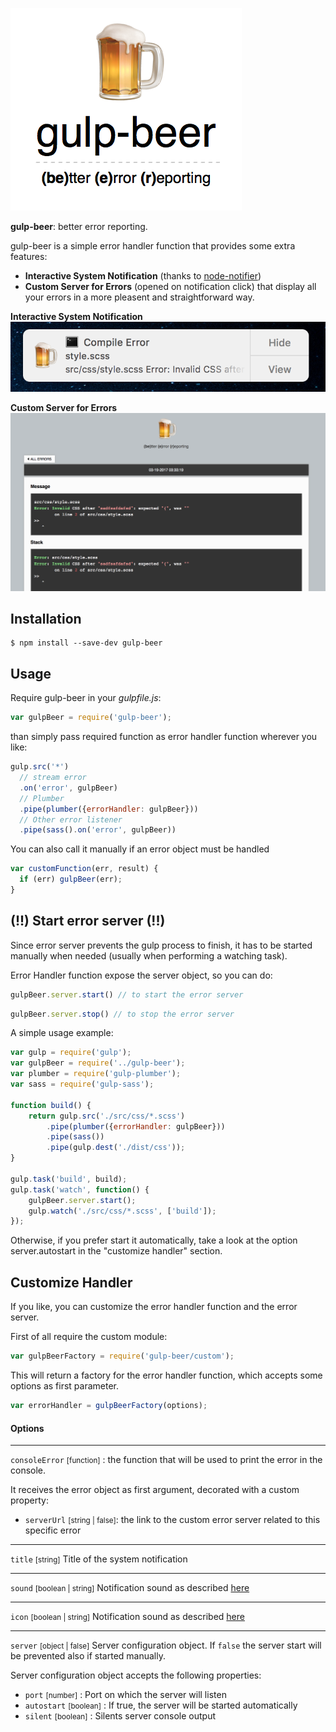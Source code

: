 
![gulp-beer](https://raw.githubusercontent.com/lordgiotto/gulp-beer/master/assets/logo.png)

**gulp-beer**: better error reporting.

gulp-beer is a simple error handler function that provides some extra features:

- **Interactive System Notification** (thanks to [node-notifier](https://github.com/mikaelbr/node-notifier))
- **Custom Server for Errors** (opened on notification click) that display all your errors in a more pleasent and straightforward way.

**Interactive System Notification**
![system notification](https://raw.githubusercontent.com/lordgiotto/gulp-beer/master/assets/screens/notification.png)

**Custom Server for Errors**
![error server](https://raw.githubusercontent.com/lordgiotto/gulp-beer/master/assets/screens/server.png)

## Installation

```
$ npm install --save-dev gulp-beer
```

## Usage

Require gulp-beer in your *gulpfile.js*:

```js
var gulpBeer = require('gulp-beer');
```

than simply pass required function as error handler function wherever you like:

```js
gulp.src('*')
  // stream error
  .on('error', gulpBeer)
  // Plumber
  .pipe(plumber({errorHandler: gulpBeer}))
  // Other error listener
  .pipe(sass().on('error', gulpBeer))
```

You can also call it manually if an error object must be handled

```js
var customFunction(err, result) {
  if (err) gulpBeer(err);
}
```

## (!!) Start error server (!!)

Since error server prevents the gulp process to finish, it has to be started manually when needed (usually when performing a watching task).

Error Handler function expose the server object, so you can do:

```js
gulpBeer.server.start() // to start the error server
```

```js
gulpBeer.server.stop() // to stop the error server
```

A simple usage example:

```js
var gulp = require('gulp');
var gulpBeer = require('../gulp-beer');
var plumber = require('gulp-plumber');
var sass = require('gulp-sass');

function build() {
	return gulp.src('./src/css/*.scss')
  		.pipe(plumber({errorHandler: gulpBeer}))
        .pipe(sass())
        .pipe(gulp.dest('./dist/css'));
}

gulp.task('build', build);
gulp.task('watch', function() {
    gulpBeer.server.start();
    gulp.watch('./src/css/*.scss', ['build']);
});


```

Otherwise, if you prefer start it automatically, take a look at the option server.autostart in the "customize handler" section.


## Customize Handler

If you like, you can customize the error handler function and the error server.

First of all require the custom module:

```js
var gulpBeerFactory = require('gulp-beer/custom');
```
This will return a factory for the error handler function, which accepts some options as first parameter.

```js
var errorHandler = gulpBeerFactory(options);
```

#### Options
---

`consoleError` <small>[function]</small> : the function that will be used to print the error in the console.

It receives the error object as first argument, decorated with a custom property:

  - `serverUrl` <small>[string | false]</small>: the link to the custom error server related to this specific error

---

`title` <small>[string]</small> Title of the system notification

---

`sound` <small>[boolean | string]</small> Notification sound as described [here](https://github.com/mikaelbr/node-notifier#cross-platform-advanced-usage)

---

`icon` <small>[boolean | string]</small> Notification sound as described [here](https://github.com/mikaelbr/node-notifier#cross-platform-advanced-usage)

---

`server` <small>[object | false]</small> Server configuration object. If `false` the server start will be prevented also if started manually.

Server configuration object accepts the following properties:

- `port` <small>[number]</small> : Port on which the server will listen
- `autostart` <small>[boolean]</small> : If true, the server will be started automatically
- `silent` <small>[boolean]</small> : Silents server console output
